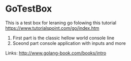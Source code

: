 # GoTestBox
This is a test box for leraning go folowing this tutorial
https://www.tutorialspoint.com/go/index.htm

1. First part is the classic hellow world console line <br>
2. Sceond part console application with inputs and more 


Links: 
http://www.golang-book.com/books/intro
